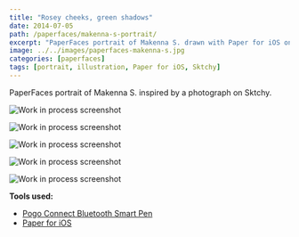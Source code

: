 ```yaml
---
title: "Rosey cheeks, green shadows"
date: 2014-07-05
path: /paperfaces/makenna-s-portrait/
excerpt: "PaperFaces portrait of Makenna S. drawn with Paper for iOS on an iPad."
image: ../../images/paperfaces-makenna-s.jpg
categories: [paperfaces]
tags: [portrait, illustration, Paper for iOS, Sktchy]
---
```


PaperFaces portrait of Makenna S. inspired by a photograph on Sktchy.

![Work in process screenshot](../../images/paperfaces-makenna-s-process-1-lg.jpg)

![Work in process screenshot](../../images/paperfaces-makenna-s-process-2-lg.jpg)

![Work in process screenshot](../../images/paperfaces-makenna-s-process-3-lg.jpg)

![Work in process screenshot](../../images/paperfaces-makenna-s-process-4-lg.jpg)

![Work in process screenshot](../../images/paperfaces-makenna-s-process-5-lg.jpg)

**Tools used:**

- [Pogo Connect Bluetooth Smart Pen](https://www.amazon.com/gp/product/B009K448L4/ref=as_li_ss_tl?ie=UTF8&camp=1789&creative=390957&creativeASIN=B009K448L4&linkCode=as2&tag=mademist-20)
- [Paper for iOS](https://paper.bywetransfer.com/)
